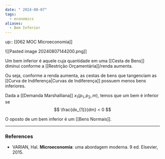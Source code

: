 ```yaml
---
date: " 2024-08-07"
tags:
  - economics
aliases:
  - Bem Inferior
---
```


up:: [[062 MOC Microeconomia]]

![[Pasted image 20240807144200.png]]

Um bem inferior é aquele cuja quantidade em uma [[Cesta de Bens]] diminui conforme a [[Restrição Orçamentária]]/renda aumenta.

Ou seja, conforme a renda aumenta, as cestas de bens que tangenciam as [[Curva de Indiferença|Curvas de Indiferença]] possuem menos bens inferiores.

Dada a [[Demanda Marshalliana]] $x_{1}(p_{1},p_{2},m)$, temos que um bem é inferior se
$$
\frac{dx_{1}}{dm} < 0
$$

O oposto de um bem inferior é um [[Bens Normais]].

---
### References
- VARIAN, Hal. **Microeconomia**: uma abordagem moderna. 9 ed. Elsevier, 2015.